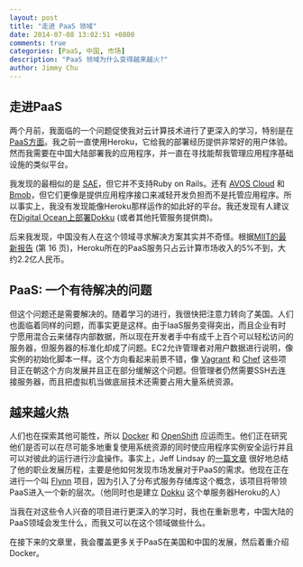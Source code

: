 ```yaml
---
layout: post
title: "走进 PaaS 领域"
date: 2014-07-08 13:02:51 +0800
comments: true
categories: [PaaS, 中国, 市场]
description: "PaaS 领域为什么变得越来越火?"
author: Jimmy Chu
---
```


## 走进PaaS

两个月前，我面临的一个问题促使我对云计算技术进行了更深入的学习，特别是在[PaaS方面](http://en.wikipedia.org/wiki/Platform_as_a_service)。我之前一直使用Heroku，它给我的部署经历提供非常好的用户体验。然而我需要在中国大陆部署我的应用程序，并一直在寻找能帮我管理应用程序基础设施的类似平台。

我发现的最相似的是 [SAE](http://sae.sina.com.cn/)，但它并不支持Ruby on Rails。还有 [AVOS Cloud](https://cn.avoscloud.com/) 和 [Bmob](http://www.codenow.cn/)，但它们更像是提供应用程序接口来减轻开发负担而不是托管应用程序。所以事实上，我没有发现能像Heroku那样运作的如此好的平台。我还发现有人建议在[Digital Ocean上部署Dokku](http://goo.gl/vMEhcx) (或者其他托管服务提供商)。

后来我发现，中国没有人在这个领域寻求解决方案其实并不奇怪。根据[MIIT的最新报告](http://goo.gl/Hik8yY) (第 16 页)，Heroku所在的PaaS服务只占云计算市场收入的5%不到，大约2.2亿人民币。

## PaaS: 一个有待解决的问题

但这个问题还是需要解决的。随着学习的进行，我很快把注意力转向了美国。人们也面临着同样的问题，而事实更是这样。由于IaaS服务变得突出，而且企业有时宁愿用混合云来储存内部数据，所以现在开发者手中有成千上百个可以轻松访问的服务器，但服务器的标准化却成了问题。EC2允许管理者对用户数据进行说明，像实例的初始化脚本一样。这个方向看起来前景不错，像 [Vagrant](http://www.vagrantup.com/) 和 [Chef](http://www.getchef.com/chef/) 这些项目正在朝这个方向发展并且正在部分缓解这个问题。但管理者仍然需要SSH去连接服务器，而且把虚拟机当做底层技术还需要占用大量系统资源。

## 越来越火热

人们也在探索其他可能性，所以 [Docker](http://www.docker.com/) 和 [OpenShift](https://www.openshift.com/) 应运而生。他们正在研究他们是否可以在尽可能多地重复使用系统资源的同时使应用程序实例安全运行并且可以对彼此的运行进行沙盒操作。事实上，Jeff Lindsay 的[一篇文章](http://goo.gl/T3sJEr) 很好地总结了他的职业发展历程，主要是他如何发现市场发展对于PaaS的需求。他现在正在进行一个叫 [Flynn](https://flynn.io/) 项目，因为引入了分布式服务存储库这个概念，该项目将带领PaaS进入一个新的层次。（他同时也是建立 [Dokku](http://goo.gl/s841B) 这个单服务器Heroku的人）

当我在对这些令人兴奋的项目进行更深入的学习时，我也在重新思考，中国大陆的PaaS领域会发生什么，而我又可以在这个领域做些什么。

在接下来的文章里，我会覆盖更多关于PaaS在美国和中国的发展，然后着重介绍Docker。
